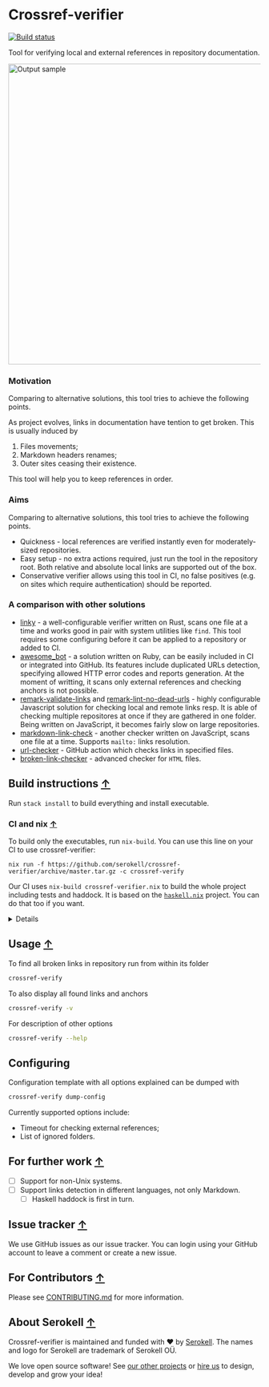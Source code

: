 # Crossref-verifier

[![Build status](https://badge.buildkite.com/75461331a6058b334383cdfca1071dc1f908b70cf069d857b7.svg?branch=master)](https://buildkite.com/serokell/crossref-verifier)

Tool for verifying local and external references in repository documentation.

<img src="https://user-images.githubusercontent.com/5394217/70820564-06b06e00-1dea-11ea-9680-27f661ca2a58.png" alt="Output sample" width="600"/>

### Motivation

Comparing to alternative solutions, this tool tries to achieve the following points.

As project evolves, links in documentation have tention to get broken. This is usually induced by
1. Files movements;
2. Markdown headers renames;
3. Outer sites ceasing their existence.

This tool will help you to keep references in order.

### Aims

Comparing to alternative solutions, this tool tries to achieve the following points.

* Quickness - local references are verified instantly even for moderately-sized repositories.
* Easy setup - no extra actions required, just run the tool in the repository root.
Both relative and absolute local links are supported out of the box.
* Conservative verifier allows using this tool in CI, no false positives (e.g. on sites which require authentication) should be reported.

### A comparison with other solutions

* [linky](https://github.com/mattias-p/linky) - a well-configurable verifier written on Rust, scans one file at a time and works good in pair with system utilities like `find`.
  This tool requires some configuring before it can be applied to a repository or added to CI.
* [awesome_bot](https://github.com/dkhamsing/awesome_bot) - a solution written on Ruby, can be easily included in CI or integrated into GitHub.
  Its features include duplicated URLs detection, specifying allowed HTTP error codes and reports generation.
  At the moment of writting, it scans only external references and checking anchors is not possible.
* [remark-validate-links](https://github.com/remarkjs/remark-validate-links) and [remark-lint-no-dead-urls](https://github.com/davidtheclark/remark-lint-no-dead-urls) - highly configurable Javascript solution for checking local and remote links resp.
  It is able of checking multiple repositores at once if they are gathered in one folder.
  Being written on JavaScript, it becomes fairly slow on large repositories.
* [markdown-link-check](https://github.com/tcort/markdown-link-check) - another checker written on JavaScript, scans one file at a time.
  Supports `mailto:` links resolution.
* [url-checker](https://github.com/paramt/url-checker) - GitHub action which checks links in specified files.
* [broken-link-checker](https://github.com/stevenvachon/broken-link-checker) - advanced checker for `HTML` files.

## Build instructions [↑](#crossref-verifier)

Run `stack install` to build everything and install executable.

### CI and nix [↑](#crossref-verifier)

To build only the executables, run `nix-build`. You can use this line on your CI to use crossref-verifier:
```
nix run -f https://github.com/serokell/crossref-verifier/archive/master.tar.gz -c crossref-verify
```

Our CI uses `nix-build crossref-verifier.nix` to build the whole project including tests and haddock.
It is based on the [`haskell.nix`](https://input-output-hk.github.io/haskell.nix/) project.
You can do that too if you want.

<details>
  <summary>Details</summary>

There is a [bug](https://github.com/input-output-hk/haskell.nix/issues/335) which causes us to put some redundancy into Nix files:
1. [`nix/sources.json`](nix/sources.json) lists all such dependencies that we obtain using `git`.
It specifies concrete git revisions and SHA256 checksums.
2. [`crossref-verifier.nix`](crossref-verifier.nix) lists all such dependencies as well, but without revisions.

As a consequence, you may have to update these files when you update [`stack.yaml`](stack.yaml).
You can use [`niv update`](https://github.com/nmattia/niv#update) to update [`nix/sources.json`](nix/sources.json).

</details>

## Usage [↑](#crossref-verifier)

To find all broken links in repository run from within its folder

```sh
crossref-verify
```

To also display all found links and anchors

```sh
crossref-verify -v
```

For description of other options

```sh
crossref-verify --help
```

## Configuring

Configuration template with all options explained can be dumped with

```sh
crossref-verify dump-config
```

Currently supported options include:
* Timeout for checking external references;
* List of ignored folders.

## For further work [↑](#crossref-verifier)

- [ ] Support for non-Unix systems.
- [ ] Support links detection in different languages, not only Markdown.
  - [ ] Haskell haddock is first in turn.

## Issue tracker [↑](#crossref-verifier)

We use GitHub issues as our issue tracker.
You can login using your GitHub account to leave a comment or create a new issue.

## For Contributors [↑](#crossref-verifier)

Please see [CONTRIBUTING.md](/.github/CONTRIBUTING.md) for more information.

## About Serokell [↑](#crossref-verifier)

Crossref-verifier is maintained and funded with ❤️ by [Serokell](https://serokell.io/).
The names and logo for Serokell are trademark of Serokell OÜ.

We love open source software! See [our other projects](https://serokell.io/community?utm_source=github) or [hire us](https://serokell.io/hire-us?utm_source=github) to design, develop and grow your idea!
